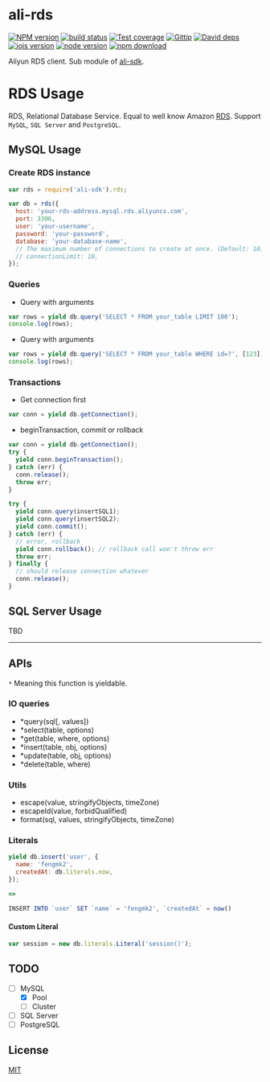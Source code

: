 ali-rds
=======

[![NPM version][npm-image]][npm-url]
[![build status][travis-image]][travis-url]
[![Test coverage][coveralls-image]][coveralls-url]
[![Gittip][gittip-image]][gittip-url]
[![David deps][david-image]][david-url]
[![iojs version][iojs-image]][iojs-url]
[![node version][node-image]][node-url]
[![npm download][download-image]][download-url]

[npm-image]: https://img.shields.io/npm/v/ali-rds.svg?style=flat-square
[npm-url]: https://npmjs.org/package/ali-rds
[travis-image]: https://img.shields.io/travis/ali-sdk/ali-rds.svg?style=flat-square
[travis-url]: https://travis-ci.org/ali-sdk/ali-rds
[coveralls-image]: https://img.shields.io/coveralls/ali-sdk/ali-rds.svg?style=flat-square
[coveralls-url]: https://coveralls.io/r/ali-sdk/ali-rds?branch=master
[gittip-image]: https://img.shields.io/gittip/fengmk2.svg?style=flat-square
[gittip-url]: https://www.gittip.com/fengmk2/
[david-image]: https://img.shields.io/david/ali-sdk/ali-rds.svg?style=flat-square
[david-url]: https://david-dm.org/ali-sdk/ali-rds
[iojs-image]: https://img.shields.io/badge/io.js-%3E=_1.0-yellow.svg?style=flat-square
[iojs-url]: http://iojs.org/
[node-image]: https://img.shields.io/badge/node.js-%3E=_0.10-green.svg?style=flat-square
[node-url]: http://nodejs.org/download/
[download-image]: https://img.shields.io/npm/dm/ali-rds.svg?style=flat-square
[download-url]: https://npmjs.org/package/ali-rds

Aliyun RDS client. Sub module of [ali-sdk](https://github.com/ali-sdk/ali-sdk).

# RDS Usage

RDS, Relational Database Service. Equal to well know Amazon [RDS](http://aws.amazon.com/rds/).
Support `MySQL`, `SQL Server` and `PostgreSQL`.

## MySQL Usage

### Create RDS instance

```js
var rds = require('ali-sdk').rds;

var db = rds({
  host: 'your-rds-address.mysql.rds.aliyuncs.com',
  port: 3306,
  user: 'your-username',
  password: 'your-password',
  database: 'your-database-name',
  // The maximum number of connections to create at once. (Default: 10)
  // connectionLimit: 10,
});
```

### Queries

- Query with arguments

```js
var rows = yield db.query('SELECT * FROM your_table LIMIT 100');
console.log(rows);
```

- Query with arguments

```js
var rows = yield db.query('SELECT * FROM your_table WHERE id=?', [123]);
console.log(rows);
```

### Transactions

- Get connection first

```js
var conn = yield db.getConnection();
```

- beginTransaction, commit or rollback

```js
var conn = yield db.getConnection();
try {
  yield conn.beginTransaction();
} catch (err) {
  conn.release();
  throw err;
}

try {
  yield conn.query(insertSQL1);
  yield conn.query(insertSQL2);
  yield conn.commit();
} catch (err) {
  // error, rollback
  yield conn.rollback(); // rollback call won't throw err
  throw err;
} finally {
  // should release connection whatever
  conn.release();
}
```

## SQL Server Usage

TBD

---

## APIs

`*` Meaning this function is yieldable.

### IO queries

- *query(sql[, values])
- *select(table, options)
- *get(table, where, options)
- *insert(table, obj, options)
- *update(table, obj, options)
- *delete(table, where)

### Utils

- escape(value, stringifyObjects, timeZone)
- escapeId(value, forbidQualified)
- format(sql, values, stringifyObjects, timeZone)

### Literals

```js
yield db.insert('user', {
  name: 'fengmk2',
  createdAt: db.literals.now,
});

=>

INSERT INTO `user` SET `name` = 'fengmk2', `createdAt` = now()
```

#### Custom Literal

```js
var session = new db.literals.Literal('session()');
```

## TODO

- [ ] MySQL
  - [x] Pool
  - [ ] Cluster
- [ ] SQL Server
- [ ] PostgreSQL

## License

[MIT](LICENSE)
